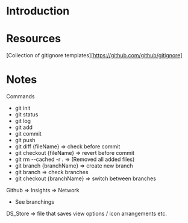 # Introduction

# Resources

[Collection of gitignore templates][https://github.com/github/gitignore]

# Notes

Commands

- git init
- git status
- git log
- git add
- git commit
- git push
- git diff {fileName} => check before commit
- git checkout {fileName} => revert before commit
- git rm --cached -r . => (Removed all added files)
- git branch {branchName} => create new branch
- git branch => check branches
- git checkout {branchName} => switch between branches

Github => Insights => Network

- See branchings

DS_Store => file that saves view options / icon arrangements etc.
